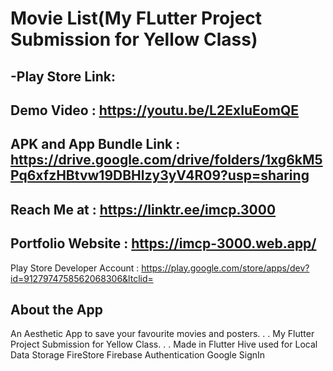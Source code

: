 # Movie List(My FLutter Project Submission for Yellow Class)

-Play Store Link:   
-
Demo Video : https://youtu.be/L2ExIuEomQE  
-
APK and App Bundle Link : https://drive.google.com/drive/folders/1xg6kM5Pq6xfzHBtvw19DBHlzy3yV4R09?usp=sharing  
-
Reach Me at : https://linktr.ee/imcp.3000  
-
Portfolio Website : https://imcp-3000.web.app/  
-
Play Store Developer Account : https://play.google.com/store/apps/dev?id=9127974758562068306&ltclid=  


## About the App
An Aesthetic App to save your favourite movies and posters.
.
.
My Flutter Project Submission for Yellow Class.
.
.
Made in Flutter 
Hive used for Local Data Storage
FireStore Firebase Authentication
Google SignIn
